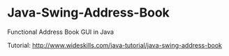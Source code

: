 # Java-Swing-Address-Book
Functional Address Book GUI in Java

Tutorial:
http://www.wideskills.com/java-tutorial/java-swing-address-book
